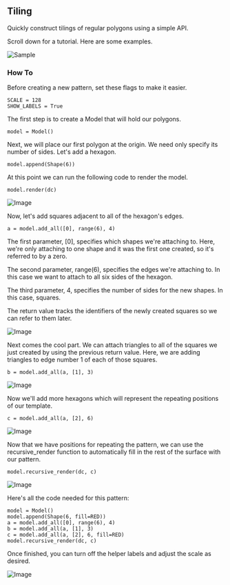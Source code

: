 ## Tiling

Quickly construct tilings of regular polygons using a simple API.

Scroll down for a tutorial. Here are some examples.

![Sample](http://i.imgur.com/VgkrtDb.gif)

### How To

Before creating a new pattern, set these flags to make it easier.

    SCALE = 128
    SHOW_LABELS = True

The first step is to create a Model that will hold our polygons.

    model = Model()

Next, we will place our first polygon at the origin. We need only specify its
number of sides. Let's add a hexagon.

    model.append(Shape(6))

At this point we can run the following code to render the model.

    model.render(dc)

![Image](http://i.imgur.com/BF9AZDw.png)

Now, let's add squares adjacent to all of the hexagon's edges.

    a = model.add_all([0], range(6), 4)

The first parameter, [0], specifies which shapes we're attaching to. Here,
we're only attaching to one shape and it was the first one created, so it's
referred to by a zero.

The second parameter, range(6), specifies the edges we're attaching to. In this
case we want to attach to all six sides of the hexagon.

The third parameter, 4, specifies the number of sides for the new shapes. In
this case, squares.

The return value tracks the identifiers of the newly created squares so we can
refer to them later.

![Image](http://i.imgur.com/DwFKcL7.png)

Next comes the cool part. We can attach triangles to all of the squares we just
created by using the previous return value. Here, we are adding triangles to
edge number 1 of each of those squares.

    b = model.add_all(a, [1], 3)

![Image](http://i.imgur.com/lkgFqrN.png)

Now we'll add more hexagons which will represent the repeating positions of
our template.

    c = model.add_all(a, [2], 6)

![Image](http://i.imgur.com/8mHYBoo.png)

Now that we have positions for repeating the pattern, we can use the
recursive_render function to automatically fill in the rest of the surface
with our pattern.

    model.recursive_render(dc, c)

![Image](http://i.imgur.com/vh2oQKB.png)

Here's all the code needed for this pattern:

    model = Model()
    model.append(Shape(6, fill=RED))
    a = model.add_all([0], range(6), 4)
    b = model.add_all(a, [1], 3)
    c = model.add_all(a, [2], 6, fill=RED)
    model.recursive_render(dc, c)

Once finished, you can turn off the helper labels and adjust the scale as
desired.

![Image](http://i.imgur.com/RETztFc.png)
